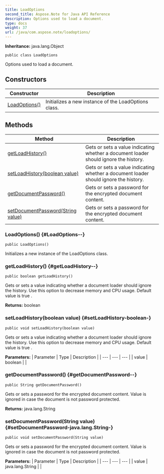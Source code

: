 ```yaml
---
title: LoadOptions
second_title: Aspose.Note for Java API Reference
description: Options used to load a document.
type: docs
weight: 37
url: /java/com.aspose.note/loadoptions/
---
```


**Inheritance:**
java.lang.Object
```
public class LoadOptions
```

Options used to load a document.
## Constructors

| Constructor | Description |
| --- | --- |
| [LoadOptions()](#LoadOptions--) | Initializes a new instance of the  LoadOptions  class. |
## Methods

| Method | Description |
| --- | --- |
| [getLoadHistory()](#getLoadHistory--) | Gets or sets a value indicating whether a document loader should ignore the history. |
| [setLoadHistory(boolean value)](#setLoadHistory-boolean-) | Gets or sets a value indicating whether a document loader should ignore the history. |
| [getDocumentPassword()](#getDocumentPassword--) | Gets or sets a password for the encrypted document content. |
| [setDocumentPassword(String value)](#setDocumentPassword-java.lang.String-) | Gets or sets a password for the encrypted document content. |
### LoadOptions() {#LoadOptions--}
```
public LoadOptions()
```


Initializes a new instance of the  LoadOptions  class.

### getLoadHistory() {#getLoadHistory--}
```
public boolean getLoadHistory()
```


Gets or sets a value indicating whether a document loader should ignore the history. Use this option to decrease memory and CPU usage. Default value is  true .

**Returns:**
boolean
### setLoadHistory(boolean value) {#setLoadHistory-boolean-}
```
public void setLoadHistory(boolean value)
```


Gets or sets a value indicating whether a document loader should ignore the history. Use this option to decrease memory and CPU usage. Default value is  true .

**Parameters:**
| Parameter | Type | Description |
| --- | --- | --- |
| value | boolean |  |

### getDocumentPassword() {#getDocumentPassword--}
```
public String getDocumentPassword()
```


Gets or sets a password for the encrypted document content. Value is ignored in case the document is not password protected.

**Returns:**
java.lang.String
### setDocumentPassword(String value) {#setDocumentPassword-java.lang.String-}
```
public void setDocumentPassword(String value)
```


Gets or sets a password for the encrypted document content. Value is ignored in case the document is not password protected.

**Parameters:**
| Parameter | Type | Description |
| --- | --- | --- |
| value | java.lang.String |  |


